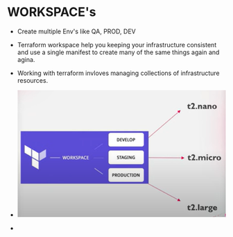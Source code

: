 # WORKSPACE's

- Create multiple Env's like QA, PROD, DEV
- Terraform workspace help you keeping your infrastructure consistent and use a single manifest to create many of the same things again and agina.
- Working with terraform invloves managing collections of infrastructure resources.

- ![alt text](image.png)
- 